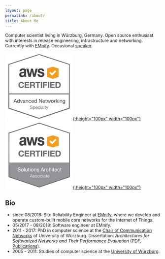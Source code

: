 ```yaml
---
layout: page
permalink: /about/
title: About Me
---
```


Computer scientist living in Würzburg, Germany. Open source enthusiast with interests in release engineering, infrastructure and networking. Currently with [EMnify](https:///www.emnify.com). Occasional [speaker](/speaking/).

[![AWS Certified Solutions Architect - Associate Logo](/images/aws-cert-networking.png){:height="100px" width="100px"}](https://www.certmetrics.com/amazon/public/badge.aspx?i=1&t=c&d=2018-08-07&ci=AWS00509574)
[![AWS Certified Advanced Networking - Specialty Logo](/images/aws-cert-sa.png){:height="100px" width="100px"}](https://www.certmetrics.com/amazon/public/badge.aspx?i=6&t=c&d=2018-09-14&ci=AWS00509574)

## Bio

- since 08/2018: Site Reliability Engineer at [EMnify](https:///www.emnify.com), where we develop and operate custom-built mobile core networks for the Internet of Things.
- 05/2017 - 08/2018: Software engineer at EMnify.
- 2011 - 2017: PhD in computer science at the [Chair of Communication Networks](http://comnet.informatik.uni-wuerzburg.de) of University of Würzburg. Dissertation: _Architectures for Softwarized Networks and Their Performance Evaluation_ ([PDF](https://opus.bibliothek.uni-wuerzburg.de/frontdoor/index/index/docId/15063), [Publications](http://www.comnet.informatik.uni-wuerzburg.de/team/alumni/steffen-gebert/)).
- 2005 - 2011: Studies of computer science at the [University of Würzburg](https://www.uni-wuerzburg.de).
